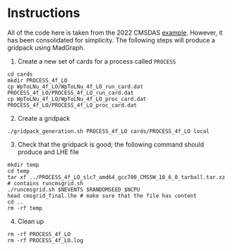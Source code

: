 # Instructions
All of the code here is taken from the 2022 CMSDAS [example](https://github.com/agrohsje/genproductions/tree/cmsdas2020).
However, it has been consolidated for simplicity.
The following steps will produce a gridpack using MadGraph.

1. Create a new set of cards for a process called `PROCESS`
```
cd cards
mkdir PROCESS_4f_LO
cp WpToLNu_4f_LO/WpToLNu_4f_LO_run_card.dat PROCESS_4f_LO/PROCESS_4f_LO_run_card.dat
cp WpToLNu_4f_LO/WpToLNu_4f_LO_proc_card.dat PROCESS_4f_LO/PROCESS_4f_LO_proc_card.dat
```
2. Create a gridpack
```
./gridpack_generation.sh PROCESS_4f_LO cards/PROCESS_4f_LO local
```
3. Check that the gridpack is good; the following command should produce and LHE file
```
mkdir temp
cd temp
tar xf ../PROCESS_4f_LO_slc7_amd64_gcc700_CMSSW_10_6_0_tarball.tar.xz # contains runcmsgrid.sh
./runcmsgrid.sh $NEVENTS $RANDOMSEED $NCPU
head cmsgrid_final.lhe # make sure that the file has content
cd ..
rm -rf temp
```
4. Clean up
```
rm -rf PROCESS_4f_LO
rm -rf PROCESS_4f_LO.log
```
